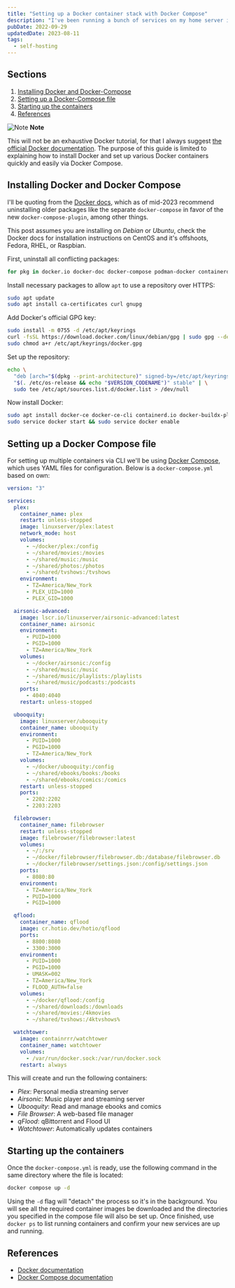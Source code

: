```yaml
---
title: "Setting up a Docker container stack with Docker Compose"
description: "I've been running a bunch of services on my home server in docker containers for a few years now. It's quick and easy to set up once you get used to it. Here's a quick and dirty guide to installing Docker and Docker Compose, and getting several containers up and running."
pubDate: 2022-09-29
updatedDate: 2023-08-11
tags:
  - self-hosting
---
```


## Sections

1. [Installing Docker and Docker-Compose](#install)
2. [Setting up a Docker-Compose file](#compose)
3. [Starting up the containers](#start)
4. [References](#ref)

<div>
  <div class="note">
    <span>
      <img src="/assets/note.svg" class="note-icon" loading="eager" decoding="async" alt="Note" />
      <b>Note</b>
    </span>
    <p>
      This will not be an exhaustive Docker tutorial, for that I always suggest <a href="https://docs.docker.com" target="_blank">the official Docker documentation</a>. The purpose of this guide is limited to explaining how to install Docker and set up various Docker containers quickly and easily via Docker Compose.
    </p>
  </div>
</div>

<div id='install'/>

## Installing Docker and Docker Compose

I'll be quoting from the <a href="https://docs.docker.com/engine/install" target="_blank">Docker docs</a>, which as of mid-2023 recommend uninstalling older packages like the separate <code>docker-compose</code> in favor of the new <code>docker-compose-plugin</code>, among other things.

This post assumes you are installing on _Debian_ or _Ubuntu_, check the Docker docs for installation instructions on CentOS and it's offshoots, Fedora, RHEL, or Raspbian.

First, uninstall all conflicting packages:

```bash
for pkg in docker.io docker-doc docker-compose podman-docker containerd runc; do sudo apt remove $pkg; done
```

Install necessary packages to allow `apt` to use a repository over HTTPS:

```bash
sudo apt update
sudo apt install ca-certificates curl gnupg
```

Add Docker's official GPG key:

```bash
sudo install -m 0755 -d /etc/apt/keyrings
curl -fsSL https://download.docker.com/linux/debian/gpg | sudo gpg --dearmor -o /etc/apt/keyrings/docker.gpg
sudo chmod a+r /etc/apt/keyrings/docker.gpg
```

Set up the repository:

```bash
echo \
  "deb [arch="$(dpkg --print-architecture)" signed-by=/etc/apt/keyrings/docker.gpg] https://download.docker.com/linux/debian \
  "$(. /etc/os-release && echo "$VERSION_CODENAME")" stable" | \
  sudo tee /etc/apt/sources.list.d/docker.list > /dev/null
```

Now install Docker:

```bash
sudo apt install docker-ce docker-ce-cli containerd.io docker-buildx-plugin docker-compose-plugin
sudo service docker start && sudo service docker enable
```

<div id='compose'/>

## Setting up a Docker Compose file

For setting up multiple containers via CLI we'll be using <a href="https://docs.docker.com/compose/" target="_blank">Docker Compose</a>, which uses YAML files for configuration. Below is a `docker-compose.yml` based on own:

```yaml
version: "3"

services:
  plex:
    container_name: plex
    restart: unless-stopped
    image: linuxserver/plex:latest
    network_mode: host
    volumes:
      - ~/docker/plex:/config
      - ~/shared/movies:/movies
      - ~/shared/music:/music
      - ~/shared/photos:/photos
      - ~/shared/tvshows:/tvshows
    environment:
      - TZ=America/New_York
      - PLEX_UID=1000
      - PLEX_GID=1000

  airsonic-advanced:
    image: lscr.io/linuxserver/airsonic-advanced:latest
    container_name: airsonic
    environment:
      - PUID=1000
      - PGID=1000
      - TZ=America/New_York
    volumes:
      - ~/docker/airsonic:/config
      - ~/shared/music:/music
      - ~/shared/music/playlists:/playlists
      - ~/shared/music/podcasts:/podcasts
    ports:
      - 4040:4040
    restart: unless-stopped

  ubooquity:
    image: linuxserver/ubooquity
    container_name: ubooquity
    environment:
      - PUID=1000
      - PGID=1000
      - TZ=America/New_York
    volumes:
      - ~/docker/ubooquity:/config
      - ~/shared/ebooks/books:/books
      - ~/shared/ebooks/comics:/comics
    restart: unless-stopped
    ports:
      - 2202:2202
      - 2203:2203

  filebrowser:
    container_name: filebrowser
    restart: unless-stopped
    image: filebrowser/filebrowser:latest
    volumes:
      - ~/:/srv
      - ~/docker/filebrowser/filebrowser.db:/database/filebrowser.db
      - ~/docker/filebrowser/settings.json:/config/settings.json
    ports:
      - 8080:80
    environment:
      - TZ=America/New_York
      - PUID=1000
      - PGID=1000

  qflood:
    container_name: qflood
    image: cr.hotio.dev/hotio/qflood
    ports:
      - 8800:8080
      - 3300:3000
    environment:
      - PUID=1000
      - PGID=1000
      - UMASK=002
      - TZ=America/New_York
      - FLOOD_AUTH=false
    volumes:
      - ~/docker/qflood:/config
      - ~/shared/downloads:/downloads
      - ~/shared/movies:/4kmovies
      - ~/shared/tvshows:/4ktvshows%

  watchtower:
    image: containrrr/watchtower
    container_name: watchtower
    volumes:
      - /var/run/docker.sock:/var/run/docker.sock
    restart: always
```

This will create and run the following containers:

- <em>Plex</em>: Personal media streaming server
- <em>Airsonic</em>: Music player and streaming server
- <em>Ubooquity</em>: Read and manage ebooks and comics
- <em>File Browser</em>: A web-based file manager
- <em>qFlood</em>: qBittorrent and Flood UI
- <em>Watchtower</em>: Automatically updates containers

<div id='start'/>

## Starting up the containers

Once the `docker-compose.yml` is ready, use the following command in the same directory where the file is located:

```bash
docker compose up -d
```

Using the `-d` flag will "detach" the process so it's in the background. You will see all the required container images be downloaded and the directories you specified in the compose file will also be set up. Once finished, use `docker ps` to list running containers and confirm your new services are up and running.

<div id='ref'/>

## References

- <a href="https://docs.docker.com" target="_blank">Docker documentation</a>
- <a href="https://docs.docker.com/compose/" target="_blank">Docker Compose documentation</a>
